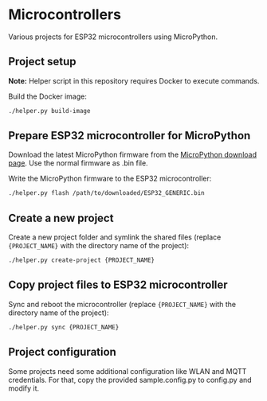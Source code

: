 # Microcontrollers

Various projects for ESP32 microcontrollers using MicroPython.

## Project setup

**Note:** Helper script in this repository requires Docker to execute commands.

Build the Docker image:
```bash
./helper.py build-image
```

## Prepare ESP32 microcontroller for MicroPython

Download the latest MicroPython firmware from the [MicroPython download page](https://micropython.org/download/ESP32_GENERIC/). Use the normal firmware as .bin file.

Write the MicroPython firmware to the ESP32 microcontroller:
```bash
./helper.py flash /path/to/downloaded/ESP32_GENERIC.bin
```

## Create a new project

Create a new project folder and symlink the shared files (replace `{PROJECT_NAME}` with the directory name of the project):
```bash
./helper.py create-project {PROJECT_NAME}
```

## Copy project files to ESP32 microcontroller

Sync and reboot the microcontroller (replace `{PROJECT_NAME}` with the directory name of the project):
```bash
./helper.py sync {PROJECT_NAME}
```

## Project configuration

Some projects need some additional configuration like WLAN and MQTT credentials. For that, copy the provided sample.config.py to config.py and modify it.
